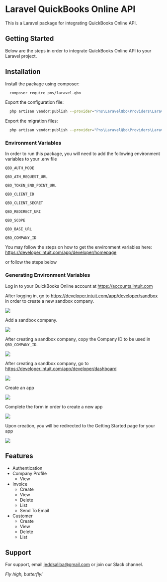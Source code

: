 
# Laravel QuickBooks Online API
This is a Laravel package for integrating QuickBooks Online API.
## Getting Started
Below are the steps in order to integrate QuickBooks Online API to your Laravel project.
## Installation
Install the package using composer:

```bash
  composer require pns/laravel-qbo
```

Export the configuration file:

```bash
  php artisan vendor:publish --provider="Pns\LaravelQbo\Providers\LaravelQboServiceProvider" --tag="config"
```

Export the migration files:

```bash
  php artisan vendor:publish --provider="Pns\LaravelQbo\Providers\LaravelQboServiceProvider" --tag="migrations"
```
### Environment Variables
In order to run this package, you will need to add the following environment variables to your .env file

`QBO_AUTH_MODE`

`QBO_ATH_REQUEST_URL`

`QBO_TOKEN_END_POINT_URL`

`QBO_CLIENT_ID`

`QBO_CLIENT_SECRET`

`QBO_REDIRECT_URI`

`QBO_SCOPE`

`QBO_BASE_URL`

`QBO_COMPANY_ID`

You may follow the steps on how to get the environment variables here:
https://developer.intuit.com/app/developer/homepage

or follow the steps below

### Generating Environment Variables
Log in to your QuickBooks Online account at https://accounts.intuit.com

After logging in, go to https://developer.intuit.com/app/developer/sandbox in order to create a new sandbox company.

<img src="https://raw.github.com/jeddsaliba/laravel-qbo/master/src/assets/installation/step-1.JPG?sanitize=true"/>

Add a sandbox company.

<img src="https://raw.github.com/jeddsaliba/laravel-qbo/master/src/assets/installation/step-2.JPG?sanitize=true"/>

After creating a sandbox company, copy the Company ID to be used in `QBO_COMPANY_ID`.

<img src="https://raw.github.com/jeddsaliba/laravel-qbo/master/src/assets/installation/step-3.JPG?sanitize=true"/>

After creating a sandbox company, go to https://developer.intuit.com/app/developer/dashboard

<img src="https://raw.github.com/jeddsaliba/laravel-qbo/master/src/assets/installation/step-4.JPG?sanitize=true"/>

Create an app

<img src="https://raw.github.com/jeddsaliba/laravel-qbo/master/src/assets/installation/step-5.JPG?sanitize=true"/>

Complete the form in order to create a new app

<img src="https://raw.github.com/jeddsaliba/laravel-qbo/master/src/assets/installation/step-6.JPG?sanitize=true"/>

Upon creation, you will be redirected to the Getting Started page for your app

<img src="https://raw.github.com/jeddsaliba/laravel-qbo/master/src/assets/installation/step-7.JPG?sanitize=true"/>




## Features

- Authentication
- Company Profile
    * View
- Invoice
    * Create
    * View
    * Delete
    * List
    * Send To Email
- Customer
    * Create
    * View
    * Delete
    * List
## Support
For support, email jeddsaliba@gmail.com or join our Slack channel.

*Fly high, butterfly! <img src="https://raw.github.com/jeddsaliba/laravel-qbo/master/src/assets/icons/butterfly.svg?sanitize=true" height="14">*